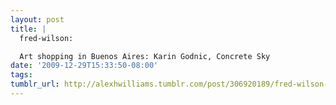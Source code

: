```yaml
---
layout: post
title: |
  fred-wilson:

  Art shopping in Buenos Aires: Karin Godnic, Concrete Sky
date: '2009-12-29T15:33:50-08:00'
tags: 
tumblr_url: http://alexhwilliams.tumblr.com/post/306920189/fred-wilson-art-shopping-in-buenos-aires-karin
---
```

<a href=""></a>
